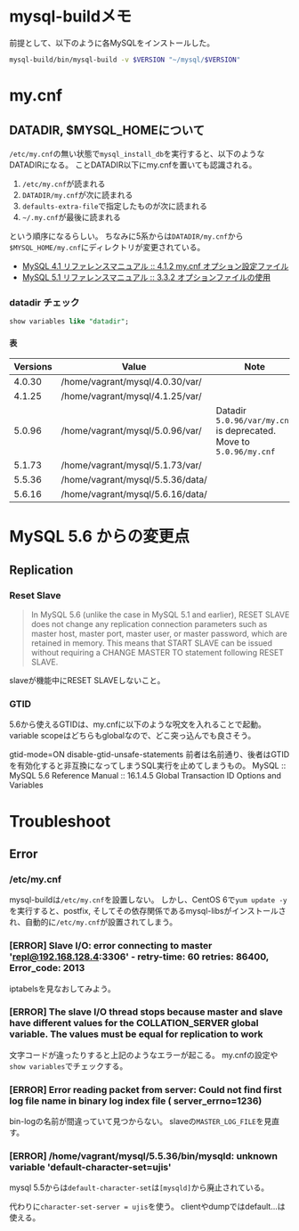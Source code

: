 # mysql-buildメモ

前提として、以下のように各MySQLをインストールした。

```sh
mysql-build/bin/mysql-build -v $VERSION "~/mysql/$VERSION"
```

# my.cnf

## DATADIR, $MYSQL_HOMEについて

`/etc/my.cnf`の無い状態で`mysql_install_db`を実行すると、以下のようなDATADIRになる。
ことDATADIR以下にmy.cnfを置いても認識される。

1. `/etc/my.cnf`が読まれる
1. `DATADIR/my.cnf`が次に読まれる
1. `defaults-extra-file`で指定したものが次に読まれる
1. `~/.my.cnf`が最後に読まれる

という順序になるらしい。
ちなみに5系からは`DATADIR/my.cnf`から`$MYSQL_HOME/my.cnf`にディレクトリが変更されている。

* [MySQL 4.1 リファレンスマニュアル :: 4.1.2 my.cnf オプション設定ファイル](http://dev.mysql.com/doc/refman/4.1/ja/option-files.html)
* [MySQL 5.1 リファレンスマニュアル :: 3.3.2 オプションファイルの使用](http://dev.mysql.com/doc/refman/5.1/ja/option-files.html)

### datadir チェック

```sql
show variables like "datadir";
```

#### 表

| Versions | Value                            | Note                                               |
|----------|----------------------------------|----------------------------------------------------|
| 4.0.30   | /home/vagrant/mysql/4.0.30/var/  |                                                    |
| 4.1.25   | /home/vagrant/mysql/4.1.25/var/  |                                                    |
| 5.0.96   | /home/vagrant/mysql/5.0.96/var/  | Datadir `5.0.96/var/my.cnf` is deprecated. Move to `5.0.96/my.cnf` |
| 5.1.73   | /home/vagrant/mysql/5.1.73/var/  |                                                    |
| 5.5.36   | /home/vagrant/mysql/5.5.36/data/ |                                                    |
| 5.6.16   | /home/vagrant/mysql/5.6.16/data/ |                                                    |

# MySQL 5.6 からの変更点

## Replication

### Reset Slave

> In MySQL 5.6 (unlike the case in MySQL 5.1 and earlier), RESET SLAVE does not change any replication connection parameters such as master host, master port, master user, or master password, which are retained in memory. This means that START SLAVE can be issued without requiring a CHANGE MASTER TO statement following RESET SLAVE.

slaveが機能中にRESET SLAVEしないこと。

### GTID

5.6から使えるGTIDは、my.cnfに以下のような呪文を入れることで起動。
variable scopeはどちらもglobalなので、どこ突っ込んでも良さそう。

gtid-mode=ON
disable-gtid-unsafe-statements
前者は名前通り、後者はGTIDを有効化すると非互換になってしまうSQL実行を止めてしまうもの。
MySQL :: MySQL 5.6 Reference Manual :: 16.1.4.5 Global Transaction ID Options and Variables

# Troubleshoot

## Error

### /etc/my.cnf

mysql-buildは`/etc/my.cnf`を設置しない。
しかし、CentOS 6で`yum update -y`を実行すると、postfix, そしてその依存関係であるmysql-libsがインストールされ、自動的に`/etc/my.cnf`が設置されてしまう。

### [ERROR] Slave I/O: error connecting to master 'repl@192.168.128.4:3306' - retry-time: 60  retries: 86400, Error_code: 2013

iptabelsを見なおしてみよう。

### [ERROR] The slave I/O thread stops because master and slave have different values for the COLLATION_SERVER global variable. The values must be equal for replication to work

文字コードが違ったりすると上記のようなエラーが起こる。
my.cnfの設定や`show variables`でチェックする。

### [ERROR] Error reading packet from server: Could not find first log file name in binary log index file ( server_errno=1236)

bin-logの名前が間違っていて見つからない。
slaveの`MASTER_LOG_FILE`を見直す。

### [ERROR] /home/vagrant/mysql/5.5.36/bin/mysqld: unknown variable 'default-character-set=ujis'

mysql 5.5からは`default-character-set`は`[mysqld]`から廃止されている。

代わりに`character-set-server = ujis`を使う。
clientやdumpではdefault...は使える。